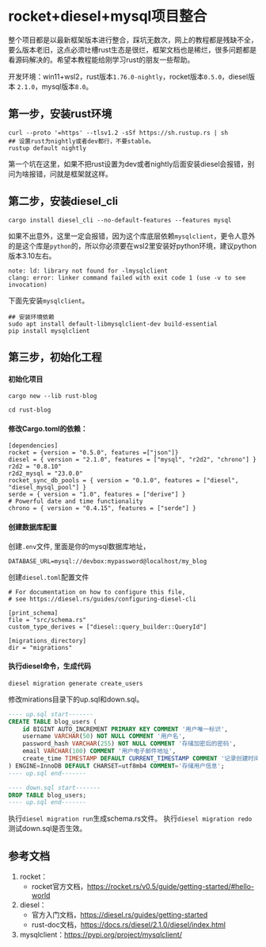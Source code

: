 # rocket+diesel+mysql项目整合
整个项目都是以最新框架版本进行整合，踩坑无数次，网上的教程都是残缺不全，要么版本老旧，这点必须吐槽rust生态是很烂，框架文档也是稀烂，很多问题都是看源码解决的。希望本教程能给刚学习rust的朋友一些帮助。

开发环境：win11+wsl2，rust版本`1.76.0-nightly`，rocket版本`0.5.0`，diesel版本 `2.1.0`，mysql版本`8.0`。

## 第一步，安装rust环境
```shell
curl --proto '=https' --tlsv1.2 -sSf https://sh.rustup.rs | sh
## 设置rust为nightly或者dev都行，不要stable。
rustup default nightly
```
第一个坑在这里，如果不把rust设置为dev或者nightly后面安装diesel会报错，别问为啥报错，问就是框架就这样。


## 第二步，安装diesel_cli
```shell
cargo install diesel_cli --no-default-features --features mysql
```
如果不出意外，这里一定会报错，因为这个库底层依赖`mysqlclient`，更令人意外的是这个库是`python`的，所以你必须要在wsl2里安装好python环境，建议python版本3.10左右。
```
note: ld: library not found for -lmysqlclient
clang: error: linker command failed with exit code 1 (use -v to see invocation)
```

下面先安装`mysqlclient`。
```shell
## 安装环境依赖
sudo apt install default-libmysqlclient-dev build-essential
pip install mysqlclient
```

## 第三步，初始化工程
#### 初始化项目
```shell
cargo new --lib rust-blog

cd rust-blog
```
#### 修改Cargo.toml的依赖：
```
[dependencies]
rocket = {version = "0.5.0", features =["json"]}
diesel = { version = "2.1.0", features = ["mysql", "r2d2", "chrono"] }
r2d2 = "0.8.10"
r2d2_mysql = "23.0.0"
rocket_sync_db_pools = { version = "0.1.0", features = ["diesel", "diesel_mysql_pool"] }
serde = { version = "1.0", features = ["derive"] }
# Powerful date and time functionality
chrono = { version = "0.4.15", features = ["serde"] }
```
#### 创建数据库配置
创建`.env`文件, 里面是你的mysql数据库地址，
```
DATABASE_URL=mysql://devbox:mypassword@localhost/my_blog
```
创建`diesel.toml`配置文件
```
# For documentation on how to configure this file,
# see https://diesel.rs/guides/configuring-diesel-cli

[print_schema]
file = "src/schema.rs"
custom_type_derives = ["diesel::query_builder::QueryId"]

[migrations_directory]
dir = "migrations"

```
#### 执行diesel命令，生成代码
```
diesel migration generate create_users
```
修改mirations目录下的up.sql和down.sql。
```sql
---- up.sql start-------
CREATE TABLE blog_users (
    id BIGINT AUTO_INCREMENT PRIMARY KEY COMMENT '用户唯一标识',
    username VARCHAR(50) NOT NULL COMMENT '用户名',
    password_hash VARCHAR(255) NOT NULL COMMENT '存储加密后的密码',
    email VARCHAR(100) COMMENT '用户电子邮件地址',
    create_time TIMESTAMP DEFAULT CURRENT_TIMESTAMP COMMENT '记录创建时间'
) ENGINE=InnoDB DEFAULT CHARSET=utf8mb4 COMMENT='存储用户信息';
---- up.sql end-------

---- down.sql start-------
DROP TABLE blog_users;
---- up.sql end-------

```

执行`diesel migration run`生成schema.rs文件。
执行`diesel migration redo`测试down.sql是否生效。




## 参考文档
1. rocket：
    - rocket官方文档，https://rocket.rs/v0.5/guide/getting-started/#hello-world
2. diesel：
    - 官方入门文档，https://diesel.rs/guides/getting-started
    - rust-doc文档，https://docs.rs/diesel/2.1.0/diesel/index.html
3. mysqlclient：https://pypi.org/project/mysqlclient/
